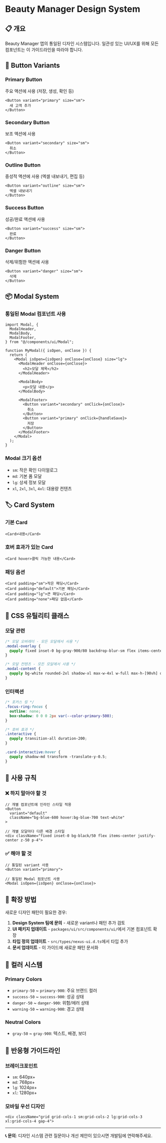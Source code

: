# Beauty Manager Design System

## 📋 개요

Beauty Manager 앱의 통일된 디자인 시스템입니다. 일관성 있는 UI/UX를 위해 모든 컴포넌트는 이 가이드라인을 따라야 합니다.

## 🎨 Button Variants

### Primary Button

주요 액션에 사용 (저장, 생성, 확인 등)

```tsx
<Button variant="primary" size="sm">
  새 고객 추가
</Button>
```

### Secondary Button

보조 액션에 사용

```tsx
<Button variant="secondary" size="sm">
  취소
</Button>
```

### Outline Button

중성적 액션에 사용 (엑셀 내보내기, 편집 등)

```tsx
<Button variant="outline" size="sm">
  엑셀 내보내기
</Button>
```

### Success Button

성공/완료 액션에 사용

```tsx
<Button variant="success" size="sm">
  완료
</Button>
```

### Danger Button

삭제/위험한 액션에 사용

```tsx
<Button variant="danger" size="sm">
  삭제
</Button>
```

## 📦 Modal System

### 통일된 Modal 컴포넌트 사용

```tsx
import Modal, {
  ModalHeader,
  ModalBody,
  ModalFooter,
} from "@/components/ui/Modal";

function MyModal({ isOpen, onClose }) {
  return (
    <Modal isOpen={isOpen} onClose={onClose} size="lg">
      <ModalHeader onClose={onClose}>
        <h2>모달 제목</h2>
      </ModalHeader>

      <ModalBody>
        <p>모달 내용</p>
      </ModalBody>

      <ModalFooter>
        <Button variant="secondary" onClick={onClose}>
          취소
        </Button>
        <Button variant="primary" onClick={handleSave}>
          저장
        </Button>
      </ModalFooter>
    </Modal>
  );
}
```

### Modal 크기 옵션

- `sm`: 작은 확인 다이얼로그
- `md`: 기본 폼 모달
- `lg`: 상세 정보 모달
- `xl`, `2xl`, `3xl`, `4xl`: 대용량 컨텐츠

## 🏷️ Card System

### 기본 Card

```tsx
<Card>내용</Card>
```

### 호버 효과가 있는 Card

```tsx
<Card hover>클릭 가능한 내용</Card>
```

### 패딩 옵션

```tsx
<Card padding="sm">작은 패딩</Card>
<Card padding="default">기본 패딩</Card>
<Card padding="lg">큰 패딩</Card>
<Card padding="none">패딩 없음</Card>
```

## 🎯 CSS 유틸리티 클래스

### 모달 관련

```css
/* 모달 오버레이 - 모든 모달에서 사용 */
.modal-overlay {
  @apply fixed inset-0 bg-gray-900/80 backdrop-blur-sm flex items-center justify-center z-50 p-4;
}

/* 모달 컨텐츠 - 모든 모달에서 사용 */
.modal-content {
  @apply bg-white rounded-2xl shadow-xl max-w-4xl w-full max-h-[90vh] overflow-hidden;
}
```

### 인터랙션

```css
/* 포커스 링 */
.focus-ring:focus {
  outline: none;
  box-shadow: 0 0 0 2px var(--color-primary-500);
}

/* 호버 효과 */
.interactive {
  @apply transition-all duration-200;
}

.card-interactive:hover {
  @apply shadow-md transform -translate-y-0.5;
}
```

## 📐 사용 규칙

### ❌ 하지 말아야 할 것

```tsx
// 개별 컴포넌트에 인라인 스타일 적용
<Button
  variant="default"
  className="bg-blue-600 hover:bg-blue-700 text-white"
>

// 개별 모달마다 다른 배경 스타일
<div className="fixed inset-0 bg-black/50 flex items-center justify-center z-50 p-4">
```

### ✅ 해야 할 것

```tsx
// 통일된 variant 사용
<Button variant="primary">

// 통일된 Modal 컴포넌트 사용
<Modal isOpen={isOpen} onClose={onClose}>
```

## 🔧 확장 방법

새로운 디자인 패턴이 필요한 경우:

1. **Design System 팀에 문의** - 새로운 variant나 패턴 추가 검토
2. **UI 패키지 업데이트** - `packages/ui/src/components/ui/`에서 기본 컴포넌트 확장
3. **타입 정의 업데이트** - `src/types/nexus-ui.d.ts`에서 타입 추가
4. **문서 업데이트** - 이 가이드에 새로운 패턴 문서화

## 🎨 컬러 시스템

### Primary Colors

- `primary-50` ~ `primary-900`: 주요 브랜드 컬러
- `success-50` ~ `success-900`: 성공 상태
- `danger-50` ~ `danger-900`: 위험/에러 상태
- `warning-50` ~ `warning-900`: 경고 상태

### Neutral Colors

- `gray-50` ~ `gray-900`: 텍스트, 배경, 보더

## 📱 반응형 가이드라인

### 브레이크포인트

- `sm`: 640px+
- `md`: 768px+
- `lg`: 1024px+
- `xl`: 1280px+

### 모바일 우선 디자인

```tsx
<div className="grid grid-cols-1 sm:grid-cols-2 lg:grid-cols-3 xl:grid-cols-4 gap-4">
```

---

**📞 문의**: 디자인 시스템 관련 질문이나 개선 제안이 있으시면 개발팀에 연락해주세요.
